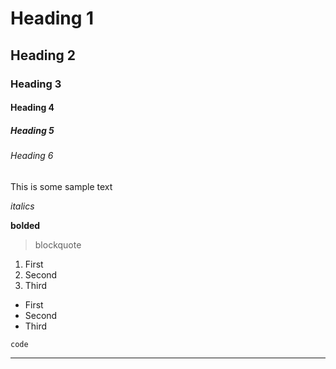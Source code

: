 # Heading 1
## Heading 2
### Heading 3
#### Heading 4
##### Heading 5
###### Heading 6

This is some sample text

*italics*

**bolded**

> blockquote

1. First
2. Second
3. Third

- First
- Second
- Third

`code`

---

